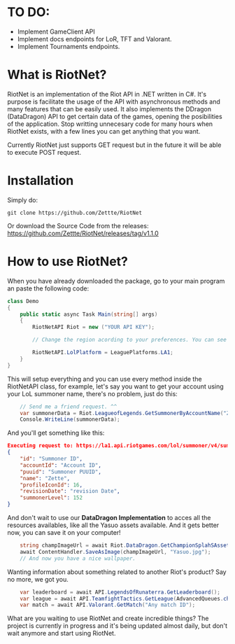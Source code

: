 # TO DO:

- Implement GameClient API
- Implement docs endpoints for LoR, TFT and Valorant.
- Implement Tournaments endpoints.

# What is RiotNet?
RiotNet is an implementation of the Riot API in .NET written in C#. It's purpose is facilitate the usage of the API with asynchronous methods and many features that can be easily used. It also implements the DDragon (DataDragon) API to get certain data of the games, opening the posibilities of the application. Stop writting unnecesary code for many hours when RiotNet exists, with a few lines you can get anything that you want.

Currently RiotNet just supports GET request but in the future it will be able to execute POST request.

# Installation

Simply do:

```
git clone https://github.com/Zettte/RiotNet
```

Or download the Source Code from the releases: https://github.com/Zettte/RiotNet/releases/tag/v1.1.0

# How to use RiotNet?

When you have already downloaded the package, go to your main program an paste the following code:

```cs
class Demo
{
    public static async Task Main(string[] args)
    {
        RiotNetAPI Riot = new ("YOUR API KEY");

        // Change the region acording to your preferences. You can see the default platforms and regions in the RiotNetAPI.cs file.

        RiotNetAPI.LolPlatform = LeaguePlatforms.LA1;
    }
}
```

This will setup everything and you can use every method inside the RiotNetAPI class, for example, let's say you want to get your account using your LoL summoner name, there's no problem, just do this:

```cs
    // Send me a friend request. ^^
    var summonerData = Riot.LeagueofLegends.GetSummonerByAccountName("Zette");
    Console.WriteLine(summonerData);
```

And you'll get something like this:

```json
Executing request to: https://la1.api.riotgames.com/lol/summoner/v4/summoners/by-name/Zette/
{
    "id": "Summoner ID",
    "accountId": "Account ID",
    "puuid": "Summoner PUUID",
    "name": "Zette",
    "profileIconId": 16,
    "revisionDate": "revision Date",
    "summonerLevel": 152
}
```
And don't wait to use our **DataDragon Implementation** to acces all the resources availables, like all the Yasuo assets available. And it gets better now, you can save it on your computer!

```cs
    string champImageUrl = await Riot.DataDragon.GetChampionSplahSAsset("Yasuo");
    await ContentHandler.SaveAsImage(champImageUrl, "Yasuo.jpg");
    // And now you have a nice wallpaper.
```
Wanting information about something related to another Riot's product? Say no more, we got you.

```cs
    var leaderboard = await API.LegendsOfRunaterra.GetLeaderboard();
    var league = await API.TeamfightTactics.GetLeague(AdvancedQueues.challengerleagues);
    var match = await API.Valorant.GetMatch("Any match ID");
```

What are you waiting to use RiotNet and create incredible things? The project is currently in progress and it's being updated almost daily, but don't wait anymore and start using RiotNet.


